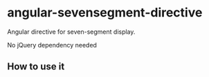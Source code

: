 # angular-sevensegment-directive

Angular directive for seven-segment display.

No jQuery dependency needed

How to use it
-------------
